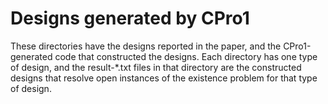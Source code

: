 # Designs generated by CPro1

These directories have the designs reported in the paper, and the CPro1-generated code that constructed the designs.
Each directory has one type of design, and the result-*.txt files in that directory are the constructed designs that resolve open instances of the existence problem for that type of design.
